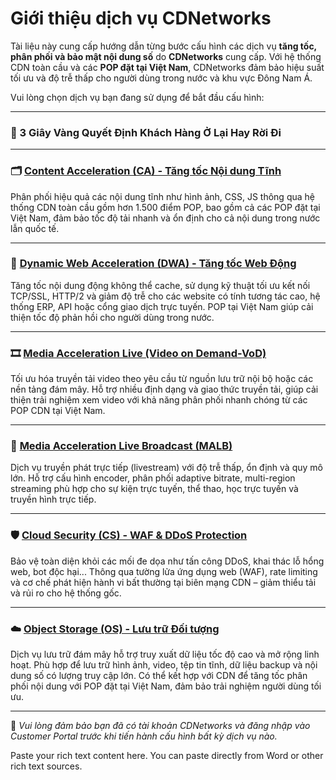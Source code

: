 # Giới thiệu dịch vụ CDNetworks

Tài liệu này cung cấp hướng dẫn từng bước cấu hình các dịch vụ **tăng tốc, phân phối và bảo mật nội dung số** do **CDNetworks** cung cấp. Với hệ thống CDN toàn cầu và các **POP đặt tại Việt Nam**, CDNetworks đảm bảo hiệu suất tối ưu và độ trễ thấp cho người dùng trong nước và khu vực Đông Nam Á.

Vui lòng chọn dịch vụ bạn đang sử dụng để bắt đầu cấu hình:

* * *

### 📌 3 Giây Vàng Quyết Định Khách Hàng Ở Lại Hay Rời Đi

* * *

### 🗂️ [Content Acceleration (CA) - Tăng tốc Nội dung Tĩnh](content-acceleration.md)

Phân phối hiệu quả các nội dung tĩnh như hình ảnh, CSS, JS thông qua hệ thống CDN toàn cầu gồm hơn 1.500 điểm POP, bao gồm cả các POP đặt tại Việt Nam, đảm bảo tốc độ tải nhanh và ổn định cho cả nội dung trong nước lẫn quốc tế.

* * *

### 🚀 [Dynamic Web Acceleration (DWA) - Tăng tốc Web Động](dynamic-web-acceleration.mdbak)

Tăng tốc nội dung động không thể cache, sử dụng kỹ thuật tối ưu kết nối TCP/SSL, HTTP/2 và giảm độ trễ cho các website có tính tương tác cao, hệ thống ERP, API hoặc cổng giao dịch trực tuyến. POP tại Việt Nam giúp cải thiện tốc độ phản hồi cho người dùng trong nước.

* * *

### 🎞️ [Media Acceleration Live (Video on Demand-VoD)](media-acceleration-vod.mdbak)

Tối ưu hóa truyền tải video theo yêu cầu từ nguồn lưu trữ nội bộ hoặc các nền tảng đám mây. Hỗ trợ nhiều định dạng và giao thức truyền tải, giúp cải thiện trải nghiệm xem video với khả năng phân phối nhanh chóng từ các POP CDN tại Việt Nam.

* * *

### 📡 [Media Acceleration Live Broadcast (MALB)](media-live-broadcast.mdbak)

Dịch vụ truyền phát trực tiếp (livestream) với độ trễ thấp, ổn định và quy mô lớn. Hỗ trợ cấu hình encoder, phân phối adaptive bitrate, multi-region streaming phù hợp cho sự kiện trực tuyến, thể thao, học trực tuyến và truyền hình trực tiếp.

* * *

### 🛡️ [Cloud Security (CS) - WAF & DDoS Protection](cloud-security.mdbak)

Bảo vệ toàn diện khỏi các mối đe dọa như tấn công DDoS, khai thác lỗ hổng web, bot độc hại... Thông qua tường lửa ứng dụng web (WAF), rate limiting và cơ chế phát hiện hành vi bất thường tại biên mạng CDN – giảm thiểu tải và rủi ro cho hệ thống gốc.

* * *

### ☁️ [Object Storage (OS) - Lưu trữ Đối tượng](object-storage.mdbak)

Dịch vụ lưu trữ đám mây hỗ trợ truy xuất dữ liệu tốc độ cao và mở rộng linh hoạt. Phù hợp để lưu trữ hình ảnh, video, tệp tin tĩnh, dữ liệu backup và nội dung số có lượng truy cập lớn. Có thể kết hợp với CDN để tăng tốc phân phối nội dung với POP đặt tại Việt Nam, đảm bảo trải nghiệm người dùng tối ưu.

* * *

📌 _Vui lòng đảm bảo bạn đã có tài khoản CDNetworks và đăng nhập vào Customer Portal trước khi tiến hành cấu hình bất kỳ dịch vụ nào._

Paste your rich text content here. You can paste directly from Word or other rich text sources.